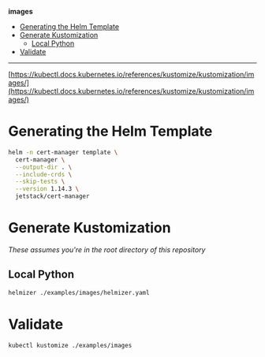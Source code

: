 **images**

- [Generating the Helm Template](#generating-the-helm-template)
- [Generate Kustomization](#generate-kustomization)
  - [Local Python](#local-python)
- [Validate](#validate)

---

[https://kubectl.docs.kubernetes.io/references/kustomize/kustomization/images/](https://kubectl.docs.kubernetes.io/references/kustomize/kustomization/images/)

# Generating the Helm Template

```bash
helm -n cert-manager template \
  cert-manager \
  --output-dir . \
  --include-crds \
  --skip-tests \
  --version 1.14.3 \
  jetstack/cert-manager
```

# Generate Kustomization

_These assumes you're in the root directory of this repository_

## Local Python

```bash
helmizer ./examples/images/helmizer.yaml
```

# Validate

```bash
kubectl kustomize ./examples/images
```
